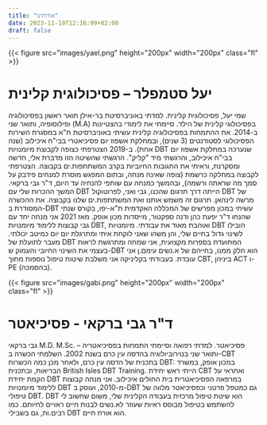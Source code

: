 ```yaml
---
title: "אודותינו"
date: 2023-11-19T12:16:09+02:00
draft: false
---
```


{{< figure src="images/yael.png" height="200px" width="200px" class="fl" >}}

# יעל סטמפלר – פסיכולוגית קלינית
שמי יעל, פסיכולוגית קלינית. למדתי באוניברסיטת בר-אילן תואר ראשון בפסיכולוגיה ופילוסופיה, ותואר שני (M.A) בפסיכולוגי קלינית של הילד. סיימתי את לימודי בהצטיינות ב-2014. את ההתמחות בפסיכולוגיה קלינית עשיתי באוניברסיטת ת"א במסגרת השירות הפסיכולוגי לסטודנטים (3 שנים), ובמחלקת אשפוז יום פסיכיאטרי בבי"ח איכילוב (שנה אחת). ב-2019 הצטרפתי כצופה לקבוצת מיומנויות DBT שנערכה במחלקת אשפוז יום בבי"ח איכילוב, והרגשתי מיד "קליק". הרגשתי שהשיטה הזו מדברת אלי, חדשה ומסקרנת, וראיתי את התגובות החיוביות בקרב המשתתפות.ים בקבוצה. הצטרפתי לקבוצה במחלקה כרשמת (צופה שאינה מנחה, ובתום המפגש מוסרת למנחים פידבק על סמך מה שראתה ורשמה), ובהמשך כמנחה עם שותפי להנחיה עד היום, ד"ר גבי ברקאי. המשך ההכרות שלי עם DBT הייתה דרך תרגום שהכנו, גבי ואני, לפרוטוקול DBT של מרשה לינהאן. תרגום זה משמש אותנו ואת המשתתפות.ים שלנו בקבוצה. את ההכשרה המסודרת ב-DBT עשיתי במכון מפרשים של המכללה האקדמית ת"א-יפו, בקורס שנתי  שהנחו ד"ר יפעת כהן ודנה ספקטור, מייסדות מכון אופק. מאז 2021 אני מנחה יחד עם גבי קבוצות ללימוד מיומנויות DBT, ואוהבת מאוד את עבודתי. מיומנויות DBT הובילו לשינוי גדול בחיים שלי, והן משהו שאני לוקחת איתי ומתרגלת יום יום כמיטב יכולתי. מעבר לתועלת של DBT המתועדת בספרות מקצועית, אני שמחה ומתרגשת לראות בעצמי את השינוי החיובי והעמוק ש-DBT הוא חלק ממנו, בחייהם של א.נשים עימם.ן אני עובדת. 
בעבודתי בקליניקה אני משלבת שיטות טיפול נוספות מתוך CBT, ביניהן ACT ו-PE (בהסמכה). 


{{< figure src="images/gabi.png" height="200px" width="200px" class="fl" >}}

# ד"ר גבי ברקאי - פסיכיאטר
גבי ברקאי M.D. M.Sc. – פסיכיאטר. למדתי רפואה וסיימתי התמחות בפסיכיאטריה ותואר שני בנוירוביולוגיה בהדסה עין כרם בשנת 2002. השלמתי הכשרה ב-CBT בתכנית של הדסה עין כרם, ולאחר מכן כמה הכשרות DBT: במכון אופק, במשרד הבריאות, ובתכנית British Isles DBT Training. הייתי ראש יחידת CBT ואחראי על הקמת יחידת DBT במרפאה הפסיכיאטרית בית החולים איכילוב. אני מנחה קבוצות ללימוד מיומנויות DBT מ-2010, ועוסק ב-DBT גם כמטפל פרטני וכפסיכיאטר מלווה של טיפולי DBT. DBT הוא שיטת טיפול מרכזית בעבודה הקלינית שלי, משום שחשוב לי להשתמש בטיפול מבוסס ראיות שעוזר לא.נשים לבנות חיים ראויים לחיותם. כמו רבים.ות, גם בשבילי DBT הוא אורח חיים.

